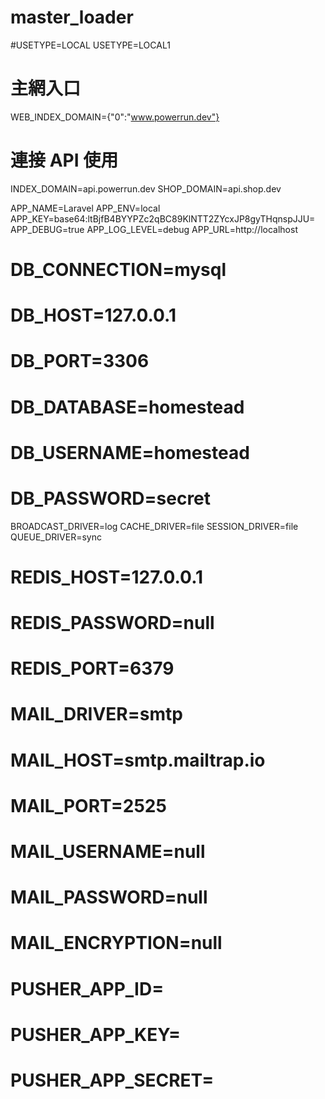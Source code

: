 # master_loader

#USETYPE=LOCAL
USETYPE=LOCAL1

# 主網入口
WEB_INDEX_DOMAIN={"0":"www.powerrun.dev"}

# 連接 API 使用
INDEX_DOMAIN=api.powerrun.dev
SHOP_DOMAIN=api.shop.dev

APP_NAME=Laravel
APP_ENV=local
APP_KEY=base64:ltBjfB4BYYPZc2qBC89KlNTT2ZYcxJP8gyTHqnspJJU=
APP_DEBUG=true
APP_LOG_LEVEL=debug
APP_URL=http://localhost

# DB_CONNECTION=mysql
# DB_HOST=127.0.0.1
# DB_PORT=3306
# DB_DATABASE=homestead
# DB_USERNAME=homestead
# DB_PASSWORD=secret

BROADCAST_DRIVER=log
CACHE_DRIVER=file
SESSION_DRIVER=file
QUEUE_DRIVER=sync

# REDIS_HOST=127.0.0.1
# REDIS_PASSWORD=null
# REDIS_PORT=6379
#
# MAIL_DRIVER=smtp
# MAIL_HOST=smtp.mailtrap.io
# MAIL_PORT=2525
# MAIL_USERNAME=null
# MAIL_PASSWORD=null
# MAIL_ENCRYPTION=null
#
# PUSHER_APP_ID=
# PUSHER_APP_KEY=
# PUSHER_APP_SECRET=

